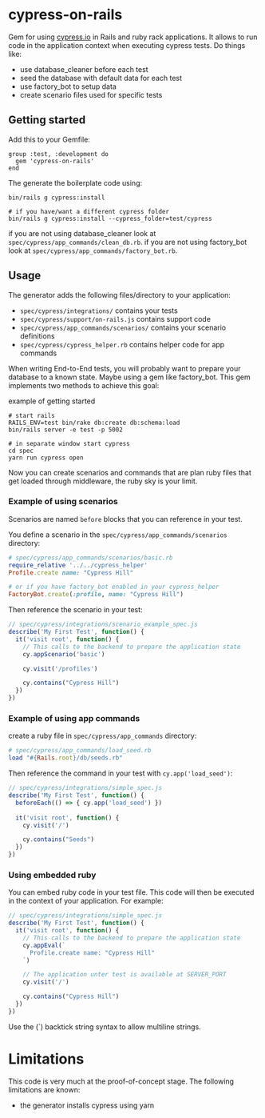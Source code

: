 # cypress-on-rails

Gem for using [cypress.io](http://github.com/cypress-io/) in Rails and ruby rack applications. 
It allows to run code in the application context when executing cypress tests.
Do things like:
* use database_cleaner before each test
* seed the database with default data for each test
* use factory_bot to setup data
* create scenario files used for specific tests

## Getting started

Add this to your Gemfile:
```
group :test, :development do
  gem 'cypress-on-rails'
end
```

The generate the boilerplate code using:
```
bin/rails g cypress:install

# if you have/want a different cypress folder
bin/rails g cypress:install --cypress_folder=test/cypress
```

if you are not using database_cleaner look at `spec/cypress/app_commands/clean_db.rb`.
if you are not using factory_bot look at `spec/cypress/app_commands/factory_bot.rb`.

## Usage

The generator adds the following files/directory to your application:
* `spec/cypress/integrations/` contains your tests
* `spec/cypress/support/on-rails.js` contains support code
* `spec/cypress/app_commands/scenarios/` contains your scenario definitions
* `spec/cypress/cypress_helper.rb` contains helper code for app commands

When writing End-to-End tests, you will probably want to prepare your database to a known state. 
Maybe using a gem like factory_bot. This gem implements two methods to achieve this goal:

example of getting started

```
# start rails
RAILS_ENV=test bin/rake db:create db:schema:load
bin/rails server -e test -p 5002

# in separate window start cypress
cd spec
yarn run cypress open
```

Now you can create scenarios and commands that are plan ruby files that get loaded 
through middleware, the ruby sky is your limit.

### Example of using scenarios

Scenarios are named `before` blocks that you can reference in your test.

You define a scenario in the `spec/cypress/app_commands/scenarios` directory:
```ruby
# spec/cypress/app_commands/scenarios/basic.rb
require_relative '../../cypress_helper' 
Profile.create name: "Cypress Hill"

# or if you have factory_bot enabled in your cypress_helper
FactoryBot.create(:profile, name: "Cypress Hill") 
```

Then reference the scenario in your test:
```js
// spec/cypress/integrations/scenario_example_spec.js
describe('My First Test', function() {
  it('visit root', function() {
    // This calls to the backend to prepare the application state
    cy.appScenario('basic')

    cy.visit('/profiles')

    cy.contains("Cypress Hill")
  })
})
```

### Example of using app commands

create a ruby file in `spec/cypress/app_commands` directory:
```ruby
# spec/cypress/app_commands/load_seed.rb 
load "#{Rails.root}/db/seeds.rb" 
```

Then reference the command in your test with `cy.app('load_seed')`:
```js
// spec/cypress/integrations/simple_spec.js
describe('My First Test', function() {
  beforeEach(() => { cy.app('load_seed') })
  
  it('visit root', function() {
    cy.visit('/')

    cy.contains("Seeds")
  })
})
```

### Using embedded ruby
You can embed ruby code in your test file. This code will then be executed in the context of your application. For example:

```js
// spec/cypress/integrations/simple_spec.js
describe('My First Test', function() {
  it('visit root', function() {
    // This calls to the backend to prepare the application state
    cy.appEval(`
      Profile.create name: "Cypress Hill"
    `)

    // The application unter test is available at SERVER_PORT
    cy.visit('/')

    cy.contains("Cypress Hill")
  })
})
```

Use the (`) backtick string syntax to allow multiline strings.

# Limitations
This code is very much at the proof-of-concept stage. The following limitations are known:
* the generator installs cypress using yarn
